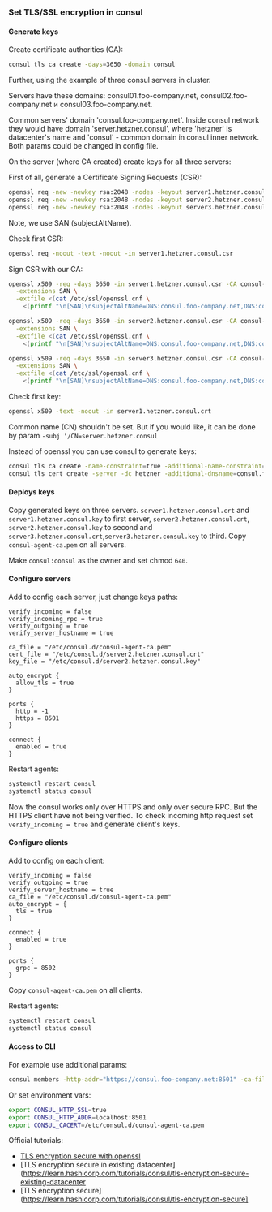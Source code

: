 ### Set TLS/SSL encryption in consul
#### Generate keys

Create certificate authorities (CA):
```bash
consul tls ca create -days=3650 -domain consul
```

Further, using the example of three consul servers in cluster.

Servers have these domains: consul01.foo-company.net, consul02.foo-company.net и consul03.foo-company.net. 

Common servers' domain 'consul.foo-company.net'. Inside consul network they would have domain 'server.hetzner.consul', where 'hetzner' is datacenter's name and 'consul' - common domain in consul inner network. Both params could be changed in config file.

On the server (where CA created) create keys for all three servers:

First of all, generate a Certificate Signing Requests (CSR):
```bash
openssl req -new -newkey rsa:2048 -nodes -keyout server1.hetzner.consul.key -out server1.hetzner.consul.csr -CAcreateserial -addext 'subjectAltName=DNS:consul.foo-company.net,DNS:consul01.foo-company.net,DNS:server.hetzner.consul,DNS:localhost,IP:127.0.0.1'
openssl req -new -newkey rsa:2048 -nodes -keyout server2.hetzner.consul.key -out server2.hetzner.consul.csr -CAcreateserial -addext 'subjectAltName=DNS:consul.foo-company.net,DNS:consul02.foo-company.net,DNS:server.hetzner.consul,DNS:localhost,IP:127.0.0.1'
openssl req -new -newkey rsa:2048 -nodes -keyout server3.hetzner.consul.key -out server3.hetzner.consul.csr -CAcreateserial -addext 'subjectAltName=DNS:consul.foo-company.net,DNS:consul03.foo-company.net,DNS:server.hetzner.consul,DNS:localhost,IP:127.0.0.1'
```
Note, we use SAN (subjectAltName).

Check first CSR:
```bash
openssl req -noout -text -noout -in server1.hetzner.consul.csr
```

Sign CSR with our CA:
```bash
openssl x509 -req -days 3650 -in server1.hetzner.consul.csr -CA consul-agent-ca.pem -CAkey consul-agent-ca-key.pem -out server1.hetzner.consul.crt \
  -extensions SAN \
  -extfile <(cat /etc/ssl/openssl.cnf \
    <(printf "\n[SAN]\nsubjectAltName=DNS:consul.foo-company.net,DNS:consul01.foo-company.net,DNS:server.hetzner.consul,DNS:localhost,IP:127.0.0.1")) 

openssl x509 -req -days 3650 -in server2.hetzner.consul.csr -CA consul-agent-ca.pem -CAkey consul-agent-ca-key.pem -CAcreateserial -out server2.hetzner.consul.crt \
  -extensions SAN \
  -extfile <(cat /etc/ssl/openssl.cnf \
    <(printf "\n[SAN]\nsubjectAltName=DNS:consul.foo-company.net,DNS:consul02.foo-company.net,DNS:server.hetzner.consul,DNS:localhost,IP:127.0.0.1")) 

openssl x509 -req -days 3650 -in server3.hetzner.consul.csr -CA consul-agent-ca.pem -CAkey consul-agent-ca-key.pem -CAcreateserial -out server3.hetzner.consul.crt \
  -extensions SAN \
  -extfile <(cat /etc/ssl/openssl.cnf \
    <(printf "\n[SAN]\nsubjectAltName=DNS:consul.foo-company.net,DNS:consul03.foo-company.net,DNS:server.hetzner.consul,DNS:localhost,IP:127.0.0.1")) 
```

Check first key:
```bash
openssl x509 -text -noout -in server1.hetzner.consul.crt
```

Common name (CN) shouldn't be set. But if you would like, it can be done by param `-subj '/CN=server.hetzner.consul`

Instead of openssl you can use consul to generate keys:

```bash
consul tls ca create -name-constraint=true -additional-name-constraint=consul.foo-company.net -cluster-id test -common-name "Consul Agent CA" -days=365 -domain consul
consul tls cert create -server -dc hetzner -additional-dnsname=consul.foo-company.net
```

#### Deploys keys

Copy generated keys on three servers. `server1.hetzner.consul.crt` and `server1.hetzner.consul.key` to first server, `server2.hetzner.consul.crt`, `server2.hetzner.consul.key` to second and `server3.hetzner.consul.crt`,`server3.hetzner.consul.key` to third.
Copy `consul-agent-ca.pem` on all servers.

Make `consul:consul` as the owner and set chmod `640`.

#### Configure servers

Add to config each server, just change keys paths:
```hcl
verify_incoming = false
verify_incoming_rpc = true
verify_outgoing = true
verify_server_hostname = true

ca_file = "/etc/consul.d/consul-agent-ca.pem"
cert_file = "/etc/consul.d/server2.hetzner.consul.crt"
key_file = "/etc/consul.d/server2.hetzner.consul.key"

auto_encrypt {
  allow_tls = true
}

ports {
  http = -1
  https = 8501
}

connect {
  enabled = true
}
```

Restart agents:
```bash
systemctl restart consul
systemctl status consul
```

Now the consul works only over HTTPS and only over secure RPC. But the HTTPS client have not being verified. To check incoming http request set `verify_incoming = true` and generate client's keys.

#### Configure clients
Add to config on each client:

```hcl
verify_incoming = false
verify_outgoing = true
verify_server_hostname = true
ca_file = "/etc/consul.d/consul-agent-ca.pem"
auto_encrypt = {
  tls = true
}

connect {
  enabled = true
}

ports {
  grpc = 8502
}

```

Copy `consul-agent-ca.pem` on all clients.

Restart agents:
```bash
systemctl restart consul
systemctl status consul
```

#### Access to CLI

For example use additional params:
```bash
consul members -http-addr="https://consul.foo-company.net:8501" -ca-file="consul-agent-ca.pem"
```

Or set environment vars:
```bash
export CONSUL_HTTP_SSL=true
export CONSUL_HTTP_ADDR=localhost:8501
export CONSUL_CACERT=/etc/consul.d/consul-agent-ca.pem
```

Official tutorials:
* [TLS encryption secure with openssl](https://learn.hashicorp.com/tutorials/consul/tls-encryption-openssl-secure?in=consul/security-operations)
* [TLS encryption secure in existing datacenter](https://learn.hashicorp.com/tutorials/consul/tls-encryption-secure-existing-datacenter
* [TLS encryption secure](https://learn.hashicorp.com/tutorials/consul/tls-encryption-secure]
